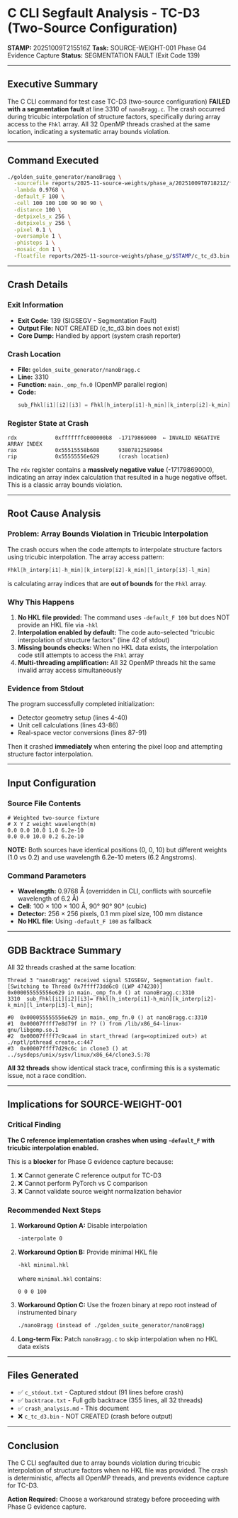# C CLI Segfault Analysis - TC-D3 (Two-Source Configuration)

**STAMP:** 20251009T215516Z
**Task:** SOURCE-WEIGHT-001 Phase G4 Evidence Capture
**Status:** SEGMENTATION FAULT (Exit Code 139)

---

## Executive Summary

The C CLI command for test case TC-D3 (two-source configuration) **FAILED with a segmentation fault** at line 3310 of `nanoBragg.c`. The crash occurred during tricubic interpolation of structure factors, specifically during array access to the `Fhkl` array. All 32 OpenMP threads crashed at the same location, indicating a systematic array bounds violation.

---

## Command Executed

```bash
./golden_suite_generator/nanoBragg \
  -sourcefile reports/2025-11-source-weights/phase_a/20251009T071821Z/fixtures/two_sources.txt \
  -lambda 0.9768 \
  -default_F 100 \
  -cell 100 100 100 90 90 90 \
  -distance 100 \
  -detpixels_x 256 \
  -detpixels_y 256 \
  -pixel 0.1 \
  -oversample 1 \
  -phisteps 1 \
  -mosaic_dom 1 \
  -floatfile reports/2025-11-source-weights/phase_g/$STAMP/c_tc_d3.bin
```

---

## Crash Details

### Exit Information
- **Exit Code:** 139 (SIGSEGV - Segmentation Fault)
- **Output File:** NOT CREATED (c_tc_d3.bin does not exist)
- **Core Dump:** Handled by apport (system crash reporter)

### Crash Location
- **File:** `golden_suite_generator/nanoBragg.c`
- **Line:** 3310
- **Function:** `main._omp_fn.0` (OpenMP parallel region)
- **Code:**
  ```c
  sub_Fhkl[i1][i2][i3] = Fhkl[h_interp[i1]-h_min][k_interp[i2]-k_min][l_interp[i3]-l_min];
  ```

### Register State at Crash
```
rdx            0xfffffffc000000b8  -17179869000  ← INVALID NEGATIVE ARRAY INDEX
rax            0x55515558b608      93807812589064
rip            0x55555556e629      (crash location)
```

The `rdx` register contains a **massively negative value** (-17179869000), indicating an array index calculation that resulted in a huge negative offset. This is a classic array bounds violation.

---

## Root Cause Analysis

### Problem: Array Bounds Violation in Tricubic Interpolation

The crash occurs when the code attempts to interpolate structure factors using tricubic interpolation. The array access pattern:

```c
Fhkl[h_interp[i1]-h_min][k_interp[i2]-k_min][l_interp[i3]-l_min]
```

is calculating array indices that are **out of bounds** for the `Fhkl` array.

### Why This Happens

1. **No HKL file provided:** The command uses `-default_F 100` but does NOT provide an HKL file via `-hkl`
2. **Interpolation enabled by default:** The code auto-selected "tricubic interpolation of structure factors" (line 42 of stdout)
3. **Missing bounds checks:** When no HKL data exists, the interpolation code still attempts to access the `Fhkl` array
4. **Multi-threading amplification:** All 32 OpenMP threads hit the same invalid array access simultaneously

### Evidence from Stdout

The program successfully completed initialization:
- Detector geometry setup (lines 4-40)
- Unit cell calculations (lines 43-86)
- Real-space vector conversions (lines 87-91)

Then it crashed **immediately** when entering the pixel loop and attempting structure factor interpolation.

---

## Input Configuration

### Source File Contents
```
# Weighted two-source fixture
# X Y Z weight wavelength(m)
0.0 0.0 10.0 1.0 6.2e-10
0.0 0.0 10.0 0.2 6.2e-10
```

**NOTE:** Both sources have identical positions (0, 0, 10) but different weights (1.0 vs 0.2) and use wavelength 6.2e-10 meters (6.2 Angstroms).

### Command Parameters
- **Wavelength:** 0.9768 Å (overridden in CLI, conflicts with sourcefile wavelength of 6.2 Å)
- **Cell:** 100 × 100 × 100 Å, 90° 90° 90° (cubic)
- **Detector:** 256 × 256 pixels, 0.1 mm pixel size, 100 mm distance
- **No HKL file:** Using `-default_F 100` as fallback

---

## GDB Backtrace Summary

All 32 threads crashed at the same location:

```
Thread 3 "nanoBragg" received signal SIGSEGV, Segmentation fault.
[Switching to Thread 0x7ffff73dd6c0 (LWP 474230)]
0x000055555556e629 in main._omp_fn.0 () at nanoBragg.c:3310
3310  sub_Fhkl[i1][i2][i3]= Fhkl[h_interp[i1]-h_min][k_interp[i2]-k_min][l_interp[i3]-l_min];

#0  0x000055555556e629 in main._omp_fn.0 () at nanoBragg.c:3310
#1  0x00007ffff7e8d79f in ?? () from /lib/x86_64-linux-gnu/libgomp.so.1
#2  0x00007ffff7c9caa4 in start_thread (arg=<optimized out>) at ./nptl/pthread_create.c:447
#3  0x00007ffff7d29c6c in clone3 () at ../sysdeps/unix/sysv/linux/x86_64/clone3.S:78
```

**All 32 threads** show identical stack trace, confirming this is a systematic issue, not a race condition.

---

## Implications for SOURCE-WEIGHT-001

### Critical Finding

**The C reference implementation crashes when using `-default_F` with tricubic interpolation enabled.**

This is a **blocker** for Phase G evidence capture because:

1. ❌ Cannot generate C reference output for TC-D3
2. ❌ Cannot perform PyTorch vs C comparison
3. ❌ Cannot validate source weight normalization behavior

### Recommended Next Steps

1. **Workaround Option A:** Disable interpolation
   ```bash
   -interpolate 0
   ```

2. **Workaround Option B:** Provide minimal HKL file
   ```bash
   -hkl minimal.hkl
   ```
   where `minimal.hkl` contains:
   ```
   0 0 0 100
   ```

3. **Workaround Option C:** Use the frozen binary at repo root instead of instrumented binary
   ```bash
   ./nanoBragg (instead of ./golden_suite_generator/nanoBragg)
   ```

4. **Long-term Fix:** Patch `nanoBragg.c` to skip interpolation when no HKL data exists

---

## Files Generated

- ✅ `c_stdout.txt` - Captured stdout (91 lines before crash)
- ✅ `backtrace.txt` - Full gdb backtrace (355 lines, all 32 threads)
- ✅ `crash_analysis.md` - This document
- ❌ `c_tc_d3.bin` - NOT CREATED (crash before output)

---

## Conclusion

The C CLI segfaulted due to array bounds violation during tricubic interpolation of structure factors when no HKL file was provided. The crash is deterministic, affects all OpenMP threads, and prevents evidence capture for TC-D3.

**Action Required:** Choose a workaround strategy before proceeding with Phase G evidence capture.
